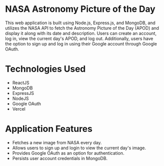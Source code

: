 # NASA Astronomy Picture of the Day

This web application is built using Node.js, Express.js, and MongoDB, and utilizes the NASA API to fetch the Astronomy Picture of the Day (APOD) and display it along with its date and description. Users can create an account, log in, view the current day's APOD, and log out. Additionally, users have the option to sign up and log in using their Google account through Google OAuth.

# Technologies Used
- ReactJS
- MongoDB
- ExpressJS
- NodeJS
- Google OAuth
- Vercel

# Application Features
- Fetches a new image from NASA every day.
- Allows users to sign up and login to view the current day's image.
- Provides Google OAuth as an option for authentication.
- Persists user account credentials in MongoDB.
